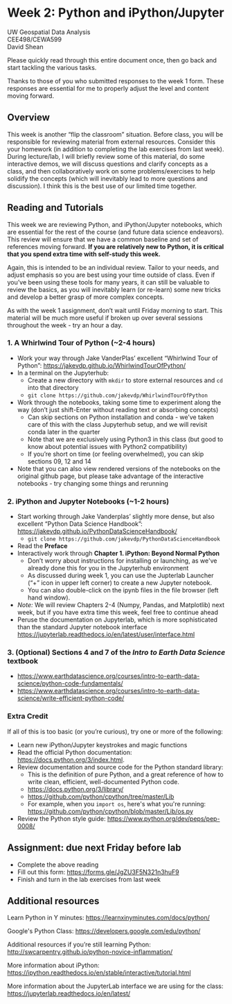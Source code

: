# Week 2: Python and iPython/Jupyter

UW Geospatial Data Analysis  
CEE498/CEWA599  
David Shean  

Please quickly read through this entire document once, then go back and start tackling the various tasks.

Thanks to those of you who submitted responses to the week 1 form. These responses are essential for me to properly adjust the level and content moving forward.

## Overview
This week is another “flip the classroom” situation. Before class, you will be responsible for reviewing material from external resources. Consider this your homework (in addition to completing the lab exercises from last week). During lecture/lab, I will briefly review some of this material, do some interactive demos, we will discuss questions and clarify concepts as a class, and then collaboratively work on some problems/exercises to help solidify the concepts (which will inevitably lead to more questions and discussion). I think this is the best use of our limited time together.

## Reading and Tutorials
This week we are reviewing Python, and iPython/Jupyter notebooks, which are essential for the rest of the course (and future data science endeavors). This review will ensure that we have a common baseline and set of references moving forward. **If you are relatively new to Python, it is critical that you spend extra time with self-study this week.** 

Again, this is intended to be an individual review. Tailor to your needs, and adjust emphasis so you are best using your time outside of class. Even if you’ve been using these tools for many years, it can still be valuable to review the basics, as you will inevitably learn (or re-learn) some new tricks and develop a better grasp of more complex concepts. 

As with the week 1 assignment, don’t wait until Friday morning to start.  This material will be much more useful if broken up over several sessions throughout the week - try an hour a day. 

### 1. A Whirlwind Tour of Python (~2-4 hours)
* Work your way through Jake VanderPlas’ excellent “Whirlwind Tour of Python”: https://jakevdp.github.io/WhirlwindTourOfPython/
* In a terminal on the Jupyterhub:
    * Create a new directory with `mkdir` to store external resources and `cd` into that directory
    * `git clone https://github.com/jakevdp/WhirlwindTourOfPython`
* Work through the notebooks, taking some time to experiment along the way (don’t just shift-Enter without reading text or absorbing concepts)
    * Can skip sections on Python installation and conda - we’ve taken care of this with the class Jupyterhub setup, and we will revisit conda later in the quarter
    * Note that we are exclusively using Python3 in this class (but good to know about potential issues with Python2 compatibility)
    * If you’re short on time (or feeling overwhelmed), you can skip sections 09, 12 and 14 
* Note that you can also view rendered versions of the notebooks on the original github page, but please take advantage of the interactive notebooks - try changing some things and rerunning

### 2. iPython and Jupyter Notebooks (~1-2 hours)
* Start working through Jake Vanderplas’ slightly more dense, but also excellent “Python Data Science Handbook”: https://jakevdp.github.io/PythonDataScienceHandbook/
    * `git clone https://github.com/jakevdp/PythonDataScienceHandbook`
* Read the **Preface**
* Interactively work through **Chapter 1. iPython: Beyond Normal Python**
    * Don’t worry about instructions for installing or launching, as we've already done this for you in the Jupyterhub environment
    * As discussed during week 1, you can use the Jupterlab Launcher (“+” icon in upper left corner) to create a new Jupyter notebook. 
    * You can also double-click on the ipynb files in the file browser (left hand window).
* *Note:* We will review Chapters 2-4 (Numpy, Pandas, and Matplotlib) next week, but if you have extra time this week, feel free to continue ahead
* Peruse the documentation on Jupyterlab, which is more sophisticated than the standard Jupyter notebook interface
https://jupyterlab.readthedocs.io/en/latest/user/interface.html

### 3. (Optional) Sections 4 and 7 of the *Intro to Earth Data Science* textbook 
* https://www.earthdatascience.org/courses/intro-to-earth-data-science/python-code-fundamentals/
* https://www.earthdatascience.org/courses/intro-to-earth-data-science/write-efficient-python-code/

### Extra Credit
If all of this is too basic (or you’re curious), try one or more of the following:
* Learn new iPython/Jupyter keystrokes and magic functions
* Read the official Python documentation: https://docs.python.org/3/index.html. 
* Review documentation and source code for the Python standard library:
    * This is the definition of pure Python, and a great reference of how to write clean, efficient, well-documented Python code.
    * https://docs.python.org/3/library/
    * https://github.com/python/cpython/tree/master/Lib 
    * For example, when you `import os`, here's what you're running: https://github.com/python/cpython/blob/master/Lib/os.py
* Review the Python style guide: https://www.python.org/dev/peps/pep-0008/

## Assignment: due next Friday before lab
* Complete the above reading
* Fill out this form: https://forms.gle/JgZU3F5N321n3huF9
* Finish and turn in the lab exercises from last week

## Additional resources
Learn Python in Y minutes: https://learnxinyminutes.com/docs/python/

Google's Python Class: https://developers.google.com/edu/python/

Additional resources if you’re still learning Python:
http://swcarpentry.github.io/python-novice-inflammation/

More information about iPython:
https://ipython.readthedocs.io/en/stable/interactive/tutorial.html

More information about the JupyterLab interface we are using for the class: 
https://jupyterlab.readthedocs.io/en/latest/



